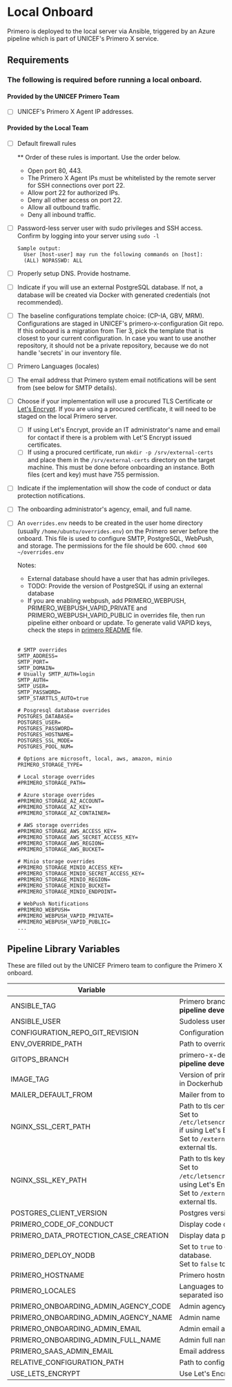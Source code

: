 # Local Onboard

Primero is deployed to the local server via Ansible, triggered by an Azure pipeline which is part of UNICEF's Primero X service.

## Requirements

### The following is required before running a local onboard.

#### Provided by the UNICEF Primero Team
- [ ] UNICEF's Primero X Agent IP addresses.

#### Provided by the Local Team
- [ ] Default firewall rules

  ** Order of these rules is important. Use the order below.
  - Open port 80, 443.
  - The Primero X Agent IPs must be whitelisted by the remote server for SSH connections over port 22.
  - Allow port 22 for authorized IPs.
  - Deny all other access on port 22.
  - Allow all outbound traffic.
  - Deny all inbound traffic.
- [ ] Password-less server user with sudo privileges and SSH access. Confirm by logging into your server using `sudo -l`
  ```
  Sample output:
    User [host-user] may run the following commands on [host]:
    (ALL) NOPASSWD: ALL
  ```
- [ ] Properly setup DNS. Provide hostname.
- [ ] Indicate if you will use an external PostgreSQL database. If not, a database will be created via Docker with generated credentials (not recommended).
- [ ] The baseline configurations template choice: (CP-IA, GBV, MRM). Configurations are staged in UNICEF's primero-x-configuration Git repo. If this onboard is a migration from Tier 3, pick the template that is closest to your current configuration. In case you want to use another repository, it should not be a private repository, because we do not handle 'secrets' in our inventory file.
- [ ] Primero Languages (locales)
- [ ] The email address that Primero system email notifications will be sent from (see below for SMTP details).
- [ ] Choose if your implementation will use a procured TLS Certificate or [Let's Encrypt](https://letsencrypt.org/). If you are using a procured certificate, it will need to be staged on the local Primero server.
  - [ ] If using Let's Encrypt, provide an IT administrator's name and email for contact if there is a problem with Let'S Encrypt issued certificates.
  - [ ] If using a procured certificate, run `mkdir -p /srv/external-certs` and place them in the `/srv/external-certs` directory on the target machine. This must be done before onboarding an instance. Both files (cert and key) must have 755 permission.
- [ ] Indicate if the implementation will show the code of conduct or data protection notifications.
- [ ] The onboarding administrator's agency, email, and full name.
- [ ] An `overrides.env` needs to be created in the user home directory (usually `/home/ubuntu/overrides.env`) on the Primero server before the onboard. This file is used to configure SMTP, PostgreSQL, WebPush, and storage. The permissions for the file should be 600. `chmod 600 ~/overrides.env`

  Notes:
  * External database should have a user that has admin privileges.
  * TODO: Provide the version of PostgreSQL if using an external database
  * If you are enabling webpush, add PRIMERO_WEBPUSH, PRIMERO_WEBPUSH_VAPID_PRIVATE and PRIMERO_WEBPUSH_VAPID_PUBLIC in overrides file, then run pipeline either onboard or update. To generate valid VAPID keys, check the steps in [primero README](https://github.com/primeroIMS/primero/blob/main/README.md#using-webpush) file.
  <br /><br />

  ```
  # SMTP overrides
  SMTP_ADDRESS=
  SMTP_PORT=
  SMTP_DOMAIN=
  # Usually SMTP_AUTH=login
  SMTP_AUTH=
  SMTP_USER=
  SMTP_PASSWORD=
  SMTP_STARTTLS_AUTO=true

  # Posgresql database overrides
  POSTGRES_DATABASE=
  POSTGRES_USER=
  POSTGRES_PASSWORD=
  POSTGRES_HOSTNAME=
  POSTGRES_SSL_MODE=
  POSTGRES_POOL_NUM=

  # Options are microsoft, local, aws, amazon, minio
  PRIMERO_STORAGE_TYPE=

  # Local storage overrides
  #PRIMERO_STORAGE_PATH=

  # Azure storage overrides
  #PRIMERO_STORAGE_AZ_ACCOUNT=
  #PRIMERO_STORAGE_AZ_KEY=
  #PRIMERO_STORAGE_AZ_CONTAINER=

  # AWS storage overrides
  #PRIMERO_STORAGE_AWS_ACCESS_KEY=
  #PRIMERO_STORAGE_AWS_SECRET_ACCESS_KEY=
  #PRIMERO_STORAGE_AWS_REGION=
  #PRIMERO_STORAGE_AWS_BUCKET=

  # Minio storage overrides
  #PRIMERO_STORAGE_MINIO_ACCESS_KEY=
  #PRIMERO_STORAGE_MINIO_SECRET_ACCESS_KEY=
  #PRIMERO_STORAGE_MINIO_REGION=
  #PRIMERO_STORAGE_MINIO_BUCKET=
  #PRIMERO_STORAGE_MINIO_ENDPOINT=

  # WebPush Notifications
  #PRIMERO_WEBPUSH=
  #PRIMERO_WEBPUSH_VAPID_PRIVATE=
  #PRIMERO_WEBPUSH_VAPID_PUBLIC=
  ...
  ```
## Pipeline Library Variables

These are filled out by the UNICEF Primero team to configure the Primero X onboard.

| Variable | Description |
| --- | --- |
| ANSIBLE_TAG | Primero branch to use for ansible. **Only set for pipeline development** |
| ANSIBLE_USER | Sudoless user on remote machine |
| CONFIGURATION_REPO_GIT_REVISION | Configuration tag/branch |
| ENV_OVERRIDE_PATH |  Path to overrides.env on remote server |
| GITOPS_BRANCH | primero-x-devops branch. **Only change for pipeline development** |
| IMAGE_TAG | Version of primero to use. Version should exist in Dockerhub |
| MAILER_DEFAULT_FROM | Mailer from to use for smtp |
| NGINX_SSL_CERT_PATH | Path to tls cert on remote server. <br>Set to `/etc/letsencrypt/live/primero/fullchain.pem` if using Let's Encrypt. <br>Set to `/external-certs/$CERT_FILE` if using external tls. |
  | NGINX_SSL_KEY_PATH | Path to tls key on remote server. <br>Set to `/etc/letsencrypt/live/primero/privkey.pem` if using Let's Encrypt. <br> Set to `/external-certs/$KEY_FILE` if using external tls. |
| POSTGRES_CLIENT_VERSION | Postgres version (10\|11\|14) |
| PRIMERO_CODE_OF_CONDUCT | Display code of conduct ui (true\|false) |
| PRIMERO_DATA_PROTECTION_CASE_CREATION | Display data protection ui (true\|false) |
| PRIMERO_DEPLOY_NODB | Set to `true` to deploy using an external database. <br>Set to `false` to run the database in Docker |
| PRIMERO_HOSTNAME | Primero hostname |
| PRIMERO_LOCALES | Languages to use in Primero, (comma separated iso codes) |
| PRIMERO_ONBOARDING_ADMIN_AGENCY_CODE | Admin agency |
| PRIMERO_ONBOARDING_ADMIN_AGENCY_NAME | Admin name |
| PRIMERO_ONBOARDING_ADMIN_EMAIL | Admin email address |
| PRIMERO_ONBOARDING_ADMIN_FULL_NAME | Admin full name |
| PRIMERO_SAAS_ADMIN_EMAIL | Email address of server admin |
| RELATIVE_CONFIGURATION_PATH | Path to configuration in git repo |
| USE_LETS_ENCRYPT | Use Let's Encrypt (true\|false) |
